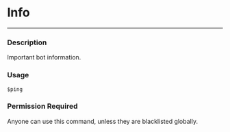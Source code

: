 # Info
---
### Description
Important bot information.
### Usage
```
$ping
```
### Permission Required
Anyone can use this command, unless they are blacklisted globally.
